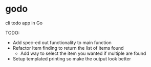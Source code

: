 godo
====

cli todo app in Go

TODO:
- Add spec-ed out functionality to main function
- Refactor Item finding to return the list of items found
    - Add way to select the item you wanted if multiple are found
- Setup templated printing so make the output look better
